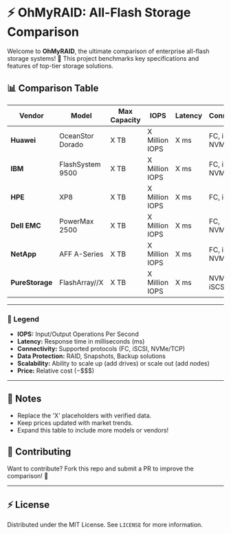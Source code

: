 # ⚡ OhMyRAID: All-Flash Storage Comparison

Welcome to **OhMyRAID**, the ultimate comparison of enterprise all-flash storage systems! 🚀 This project benchmarks key specifications and features of top-tier storage solutions.

## 📊 Comparison Table

| **Vendor**    | **Model**            | **Max Capacity** | **IOPS**        | **Latency** | **Connectivity**      | **Data Protection**       | **Scalability**      | **Price (Approx.)** |
|---------------|----------------------|------------------|-----------------|-------------|----------------------|--------------------------|---------------------|---------------------|
| **Huawei**    | OceanStor Dorado     | X TB             | X Million IOPS  | X ms        | FC, iSCSI, NVMe/TCP  | RAID, Snapshot, Backup   | Scale-up/Scale-out  | $$$                 |
| **IBM**       | FlashSystem 9500     | X TB             | X Million IOPS  | X ms        | FC, iSCSI, NVMe/TCP  | RAID, Safeguarded Copy   | Scale-up            | $$$$                |
| **HPE**       | XP8                  | X TB             | X Million IOPS  | X ms        | FC, iSCSI            | RAID, Continuous Access  | Scale-up/Scale-out  | $$$$                |
| **Dell EMC**  | PowerMax 2500        | X TB             | X Million IOPS  | X ms        | FC, NVMe/TCP         | RAID, SnapVX            | Scale-up            | $$$$                |
| **NetApp**    | AFF A-Series         | X TB             | X Million IOPS  | X ms        | FC, iSCSI, NVMe/FC   | RAID-TEC, SnapMirror    | Scale-up/Scale-out  | $$$                 |
| **PureStorage** | FlashArray//X     | X TB             | X Million IOPS  | X ms        | NVMe/FC, iSCSI       | RAID-HA, Snapshots      | Scale-up            | $$$$                |

---

### 🔎 Legend
- **IOPS:** Input/Output Operations Per Second  
- **Latency:** Response time in milliseconds (ms)  
- **Connectivity:** Supported protocols (FC, iSCSI, NVMe/TCP)  
- **Data Protection:** RAID, Snapshots, Backup solutions  
- **Scalability:** Ability to scale up (add drives) or scale out (add nodes)  
- **Price:** Relative cost ($-$$$$)

---

## 📝 Notes
- Replace the 'X' placeholders with verified data.  
- Keep prices updated with market trends.  
- Expand this table to include more models or vendors!

## 🤝 Contributing
Want to contribute? Fork this repo and submit a PR to improve the comparison! 🙌

---

## ⚡ License
Distributed under the MIT License. See `LICENSE` for more information.
